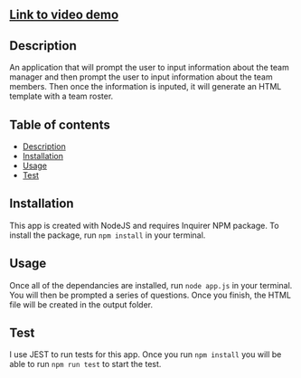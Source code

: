 
## [Link to video demo](https://sampsoncorgi2-gmail.tinytake.com/tt/NTQ5MzQ1MV8xNzE0MjA3Mw)
## Description
An application that will prompt the user to input information about the team manager and then prompt the user to input information about the team members. Then once the information is inputed, it will generate an HTML template with a team roster. 
## Table of contents
* [Description](#Description)
* [Installation](#Installation)
* [Usage](#Usage)
* [Test](#Test)

## Installation
This app is created with NodeJS and requires Inquirer NPM package. To install the package, run ```npm install``` in your terminal. 
## Usage
Once all of the dependancies are installed, run ```node app.js``` in your terminal. You will then be prompted a series of questions. Once you finish, the HTML file will be created in the output folder. 

## Test
I use JEST to run tests for this app. Once you run ```npm install``` you will be able to run ```npm run test``` to start the test. 
